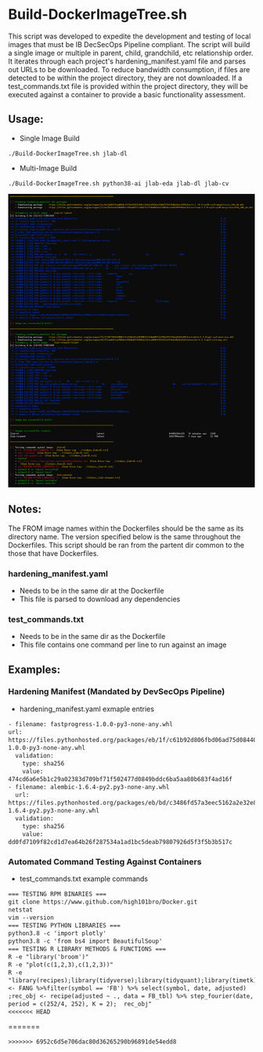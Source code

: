 # Build-DockerImageTree.sh

This script was developed to expedite the development and testing of local images that must be IB DecSecOps Pipeline compliant. The script will build a single image or multiple in parent, child, grandchild, etc relationship order. It iterates through each project's hardening_manifest.yaml file and parses out URLs to be downloaded. To reduce bandwidth consumption, if files are detected to be within the project directory, they are not downloaded. If a test_commands.txt file is provided within the project directory, they will be executed against a container to provide a basic functionality assessment. 

## Usage:
- Single Image Build
```
./Build-DockerImageTree.sh jlab-dl
```
- Multi-Image Build
```
./Build-DockerImageTree.sh python38-ai jlab-eda jlab-dl jlab-cv
```

![Alt text](https://github.com/AFC-AI2C/Useful-IB-Container-Scripts/blob/main/Build-DockerImageTree/screenshot.png)

## Notes:
The FROM image names within the Dockerfiles should be the same as its directory name.
The version specified below is the same throughout the Dockerfiles.
This script should be ran from the partent dir common to the those that have Dockerfiles.

### hardening_manifest.yaml
- Needs to be in the same dir at the Dockerfile
- This file is parsed to download any dependencies

### test_commands.txt
- Needs to be in the same dir as the Dockerfile
- This file contains one command per line to run against an image

## Examples:

### Hardening Manifest (Mandated by DevSecOps Pipeline)
- hardening_manifest.yaml exmaple entries
```
- filename: fastprogress-1.0.0-py3-none-any.whl
url: https://files.pythonhosted.org/packages/eb/1f/c61b92d806fbd06ad75d08440efe7f2bd1006ba0b15d086debed49d93cdc/fastprogress-1.0.0-py3-none-any.whl
  validation:
    type: sha256
    value: 474cd6a6e5b1c29a02383d709bf71f502477d0849bddc6ba5aa80b683f4ad16f
- filename: alembic-1.6.4-py2.py3-none-any.whl
  url: https://files.pythonhosted.org/packages/eb/bd/c3486fd57a3eec5162a2e32e8f05880c990f0d92b03d268342d2e8fe7032/alembic-1.6.4-py2.py3-none-any.whl
  validation:
    type: sha256
    value: dd0fd7109f82cd1d7ea64b26f287534a1ad1bc5deab79807926d5f3f5b3b517c
```
### Automated Command Testing Against Containers
- test_commands.txt example commands
```
=== TESTING RPM BINARIES ===
git clone https://www.github.com/high101bro/Docker.git
netstat
vim --version
=== TESTING PYTHON LIBRARIES ===
python3.8 -c 'import plotly'
python3.8 -c 'from bs4 import BeautifulSoup'
=== TESTING R LIBRARY METHODS & FUNCTIONS ===
R -e "library('broom')"
R -e "plot(c(1,2,3),c(1,2,3))"
R -e "library(recipes);library(tidyverse);library(tidyquant);library(timetk);FB_tbl <- FANG %>%filter(symbol == 'FB') %>% select(symbol, date, adjusted) ;rec_obj <- recipe(adjusted ~ ., data = FB_tbl) %>% step_fourier(date, period = c(252/4, 252), K = 2);  rec_obj"
<<<<<<< HEAD
```
=======
```
>>>>>>> 6952c6d5e706dac80d36265290b96891de54edd8

